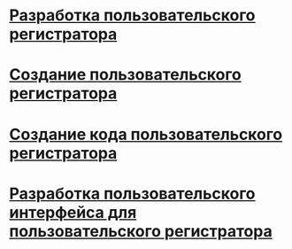 # [Разработка пользовательского регистратора](developing-a-custom-log-provider.md)
# [Создание пользовательского регистратора](creating-a-custom-log-provider.md)
# [Создание кода пользовательского регистратора](coding-a-custom-log-provider.md)
# [Разработка пользовательского интерфейса для пользовательского регистратора](developing-a-user-interface-for-a-custom-log-provider.md)
